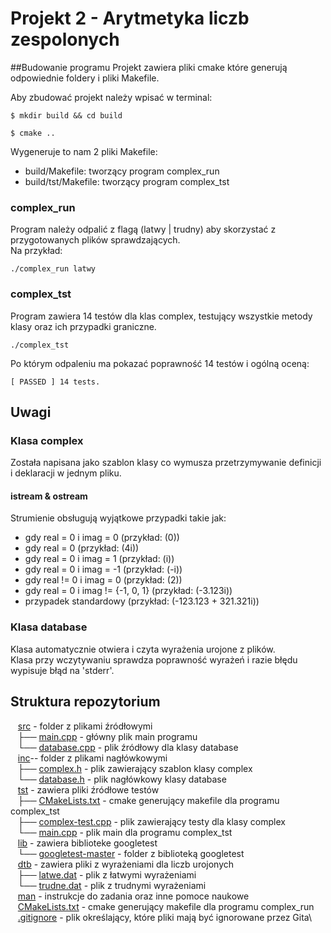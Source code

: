 # Projekt 2 - Arytmetyka liczb zespolonych

##Budowanie programu
Projekt zawiera pliki cmake które generują odpowiednie foldery i pliki Makefile.

Aby zbudować projekt należy wpisać w terminal:	

	$ mkdir build && cd build
	
	$ cmake ..

Wygeneruje to nam 2 pliki Makefile:

* build/Makefile: tworzący program complex_run
* build/tst/Makefile: tworzący program complex_tst

### complex_run
Program należy odpalić z flagą (latwy | trudny) aby skorzystać z przygotowanych plików sprawdzających.\
Na przykład:
	
	./complex_run latwy


### complex_tst
Program zawiera 14 testów dla klas complex, testujący wszystkie metody klasy oraz ich przypadki graniczne.

	./complex_tst

Po którym odpaleniu ma pokazać poprawność 14 testów i ogólną oceną:

	[ PASSED ] 14 tests.


## Uwagi


### Klasa complex
Została napisana jako szablon klasy co wymusza przetrzymywanie definicji i deklaracji w jednym pliku.

#### istream & ostream
Strumienie obsługują wyjątkowe przypadki takie jak:

* gdy real = 0 i imag = 0 (przykład: (0))
* gdy real = 0 (przykład: (4i))
* gdy real = 0 i imag = 1 (przykład: (i))
* gdy real = 0 i imag = -1 (przykład: (-i))
* gdy real != 0 i imag = 0 (przykład: (2))
* gdy real = 0 i imag != {-1, 0, 1} (przykład: (-3.123i))
* przypadek standardowy (przykład: (-123.123 + 321.321i))

### Klasa database
Klasa automatycznie otwiera i czyta wyrażenia urojone z plików.\
Klasa przy wczytywaniu sprawdza poprawność wyrażeń i razie błędu wypisuje błąd na 'stderr'.

## Struktura repozytorium

&nbsp;&nbsp; [src](src/) - folder z plikami źródłowymi\
&nbsp;&nbsp; ├── [main.cpp](src/main.cpp) - główny plik main programu\
&nbsp;&nbsp; └── [database.cpp](src/database.cpp) - plik źródłowy dla klasy database\
&nbsp;&nbsp; [inc](inc/)-- folder z plikami nagłówkowymi\
&nbsp;&nbsp; ├── [complex.h](inc/complex.h) - plik zawierający szablon klasy complex\
&nbsp;&nbsp; └── [database.h](inc/database.h) - plik nagłówkowy klasy database\
&nbsp;&nbsp; [tst](tst/) - zawiera pliki źródłowe testów\
&nbsp;&nbsp; ├── [CMakeLists.txt](tst/CMakeLists.txt) - cmake generujący makefile dla programu complex_tst\
&nbsp;&nbsp; ├── [complex-test.cpp](tst/complex-test.cpp) - plik zawierający testy dla klasy complex\
&nbsp;&nbsp; └── [main.cpp](tst/main.cpp) - plik main dla programu complex_tst\
&nbsp;&nbsp; [lib](lib/) - zawiera biblioteke googletest\
&nbsp;&nbsp; └── [googletest-master](lib/googletest-master/) - folder z biblioteką googletest\
&nbsp;&nbsp; [dtb](dtb/) - zawiera pliki z wyrażeniami dla liczb urojonych\
&nbsp;&nbsp; ├── [latwe.dat](dtb/latwe.dat) - plik z łatwymi wyrażeniami\
&nbsp;&nbsp; └── [trudne.dat](dtb/trude.dat) - plik z trudnymi wyrażeniami\
&nbsp;&nbsp; [man](man/) - instrukcje do zadania oraz inne pomoce naukowe\
&nbsp;&nbsp; [CMakeLists.txt](CMakeLists.txt) - cmake generujący makefile dla programu complex_run\
&nbsp;&nbsp; [.gitignore](.gitignore)  - plik określający, które pliki mają być ignorowane przez Gita\
